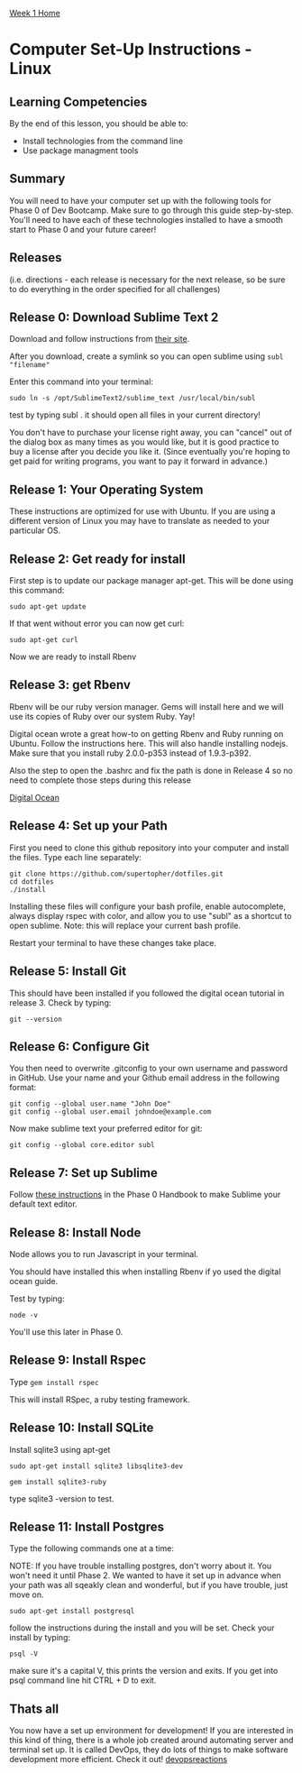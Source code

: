 [Week 1 Home](../)

# Computer Set-Up Instructions - Linux

## Learning Competencies
By the end of this lesson, you should be able to:
- Install technologies from the command line
- Use package managment tools


## Summary
You will need to have your computer set up with the following tools for Phase 0 of Dev Bootcamp. Make sure to go through this guide step-by-step. You'll need to have each of these technologies installed to have a smooth start to Phase 0 and your future career!

## Releases
(i.e. directions - each release is necessary for the next release, so be sure to do everything in the order specified for all challenges)

## Release 0: Download Sublime Text 2
Download and follow instructions from [their site](http://www.sublimetext.com).

After you download, create a symlink so you can open sublime using `subl "filename"`

Enter this command into your terminal:
```shell
sudo ln -s /opt/SublimeText2/sublime_text /usr/local/bin/subl
```

test by typing subl . it should open all files in your current directory!

You don't have to purchase your license right away, you can "cancel" out of the dialog box as many times as you would like, but it is good practice to buy a license after you decide you like it. (Since eventually you're hoping to get paid for writing programs, you want to pay it forward in advance.)

## Release 1: Your Operating System
These instructions are optimized for use with Ubuntu. If you are using a different version of Linux you may have to translate as needed to your particular OS.


## Release 2: Get ready for install

First step is to update our package manager apt-get. This will be done using this command:

```shell
sudo apt-get update
```

If that went without error you can now get curl:

```shell
sudo apt-get curl
```
Now we are ready to install Rbenv

## Release 3: get Rbenv

Rbenv will be our ruby version manager. Gems will install here and we will use its copies of Ruby over our system Ruby. Yay!

Digital ocean wrote a great how-to on getting Rbenv and Ruby running on Ubuntu. Follow the instructions here. This will also handle installing nodejs. Make sure that you install ruby 2.0.0-p353 instead of 1.9.3-p392.

Also the step to open the .bashrc and fix the path is done in Release 4 so no need to complete those steps during this release

[Digital Ocean](https://www.digitalocean.com/community/tutorials/how-to-install-ruby-on-rails-on-ubuntu-12-04-lts-with-rbenv--2)

## Release 4: Set up your Path
First you need to clone this github repository into your computer and install the files. Type each line separately:

```shell
git clone https://github.com/supertopher/dotfiles.git
cd dotfiles
./install
```
Installing these files will configure your bash profile, enable autocomplete, always display rspec with color, and allow you to use "subl" as a shortcut to open sublime. Note: this will replace your current bash profile. 

Restart your terminal to have these changes take place.


## Release 5: Install Git

This should have been installed if you followed the digital ocean tutorial in release 3. Check by typing:

```shell
git --version
```

## Release 6: Configure Git
You then need to overwrite .gitconfig to your own username and password in GitHub. Use your name and your Github email address in the following format:

```shell
git config --global user.name "John Doe"
git config --global user.email johndoe@example.com
```

Now make sublime text your preferred editor for git:
```shell
git config --global core.editor subl
```

## Release 7: Set up Sublime
Follow [these instructions](https://github.com/Devbootcamp/phase-0-handbook/blob/master/text-editor-setup.md) in the Phase 0 Handbook to make Sublime your default text editor.

## Release 8: Install Node
Node allows you to run Javascript in your terminal.

You should have installed this when installing Rbenv if yo used the digital ocean guide.

Test by typing:

```shell
node -v
```

You'll use this later in Phase 0.

## Release 9: Install Rspec
Type ```gem install rspec```

This will install RSpec, a ruby testing framework.

## Release 10: Install SQLite
Install sqlite3 using apt-get

```shell
sudo apt-get install sqlite3 libsqlite3-dev

gem install sqlite3-ruby
```
type sqlite3 -version to test.

## Release 11: Install Postgres
Type the following commands one at a time:

NOTE: If you have trouble installing postgres, don't worry about it. You won't need it until Phase 2. We wanted to have it set up in advance when your path was all sqeakly clean and wonderful, but if you have trouble, just move on.

```shell
sudo apt-get install postgresql
```

follow the instructions during the install and you will be set. Check your install by typing:

```shell
psql -V
```
make sure it's a capital V, this prints the version and exits. If you get into psql command line hit CTRL + D to exit.

## Thats all

You now have a set up environment for development! If you are interested in this kind of thing, there is a whole job created around automating server and terminal set up. It is called DevOps, they do lots of things to make software development more efficient. Check it out! [devopsreactions](http://devopsreactions.tumblr.com/)
